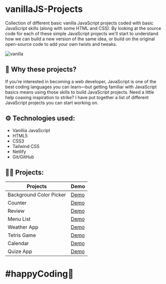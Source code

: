 # vanillaJS-Projects

Collection of different basic vanilla JavaScript projects coded with basic JavaScript skills (along with some HTML and CSS). By looking at the source code for each of these simple JavaScript projects we'll start to understand how we can build a new version of the same idea, or build on the original open-source code to add your own twists and tweaks.

![vanilla](https://user-images.githubusercontent.com/33395312/83944060-801c9c80-a820-11ea-97d9-485b1a930915.png)

## 🤷 Why these projects?

<p> If you’re interested in becoming a web developer, JavaScript is one of the best coding languages you can learn—but getting familiar with JavaScript basics means using those skills to build JavaScript projects. Need a little help coaxing inspiration to strike? I have put together a list of different JavaScript projects you can start working on. </p>

## ⚙️ Technologies used:

- Vanillia JavaScript
- HTML5
- CSS3
- Tailwind CSS
- Netlify
- Git/GitHub

## 👨‍💻 Projects:

| Projects                | Demo                                                                     |
| ----------------------- | ------------------------------------------------------------------------ |
| Background Color Picker | <a href="https://jsprojects.netlify.app/backgroundcolorpicker/">Demo</a> |
| Counter                 | <a href="https://jsprojects.netlify.app/simplecounter/">Demo</a>         |
| Review                  | <a href="https://jsprojects.netlify.app/review/">Demo</a>                |
| Menu List               | <a href="https://jsprojects.netlify.app/menu/">Demo</a>                  |
| Weather App             | <a href="https://jsprojects.netlify.app/weather-app/">Demo</a>           |
| Tetris Game             | <a href="https://jsprojects.netlify.app/tetrisgame/">Demo</a>            |
| Calendar                | <a href="https://jsprojects.netlify.app/calendar/">Demo</a>              |
| Quize App               | <a href="https://jsprojects.netlify.app/quize/">Demo</a>                 |

# #happyCoding🚀
